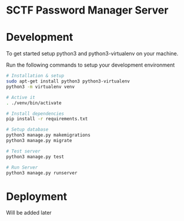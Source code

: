 # SCTF Password Manager Server

# Development
To get started setup python3 and python3-virtualenv on your machine.

Run the following commands to setup your development environment
```bash
# Installation & setup
sudo apt-get install python3 python3-virtualenv
python3 -m virtualenv venv

# Active it
. ./venv/bin/activate

# Install dependencies
pip install -r requirements.txt

# Setup database
python3 manage.py makemigrations
python3 manage.py migrate

# Test server
python3 manage.py test

# Run Server
python3 manage.py runserver
```

# Deployment
Will be added later
